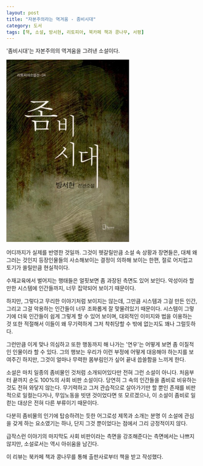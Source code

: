 ```yaml
---
layout: post
title: "자본주의라는 역겨움 - 좀비시대"
category: 도서
tags: [책, 소설, 방서현, 리토피아, 북카페 책과 콩나무, 서평]
---
```


'좀비시대'는
자본주의의 역겨움을 그려낸 소설이다.

![표지](/images/book/zombie-age-book-h480.jpg)

어디까지가 실제를 반영한 것일까.
그것이 헷갈릴만큼 소설 속 상황과 장면들은,
대체 왜 그러는 것인지 등장인물들의 사소해보이는 결정이 의하해 보이는 한편,
절로 어지럽고 토기가 쏠릴만큼 현실적이다.

수재교육에서 벌어지는 행태들은 얼핏보면 좀 과장된 측면도 있어 보인다.
악성이라 할만한 시스템에 인간들까지, 너무 집약되어 보이기 때문이다.

하지만, 그렇다고 무리한 이야기처럼 보이지는 않는데,
그만큼 시스템과 그걸 만든 인간, 그리고 그걸 악용하는 인간들이 너무 조화롭게 잘 맞물려있기 때문이다.
시스템이 그렇기에 더욱 인간들이 쉽게 그렇게 할 수 있어 보이며,
대외적인 이미지와 법을 이용하는 것 또한 적절해서
이들이 왜 무기력하게 그저 착취당할 수 밖에 없는지도 꽤나 그럴듯하다.

그런만큼 이게 맞나 의심하고 또한 행동까지 해 나가는 '연우'는
어떻게 보면 좀 이질적인 인물이라 할 수 있다.
그의 행보는 우리가 이런 부정에 어떻게 대응해야 하는지를 보여주긴 하지만,
그것이 얼마나 무력한 몸부림인가 싶어 끝내 씁쓸함을 느끼게 한다.

소설은 마치 일종의 좀비물인 것처럼 소개되어있다만 전혀 그런 소설이 아니다.
처음부터 끝까지 순도 100%의 사회 비판 소설이다.
당연히 그 속의 인간들을 좀비로 비유하는 것도 전혀 와닿지 않는다.
무기력하고 그저 관습적으로 살아가기만 할 뿐인 존재를 비판적으로 일컬는다거나,
무임노동을 빗댄 것이었다면 또 모르겠으나,
이 소설이 좀비로 일컫는 대상은 전혀 다른 부류이기 때문이다.

다분히 좀비물의 인기에 탑승하려는 듯한 어그로성 제목과 소개는
분명 이 소설에 관심을 갖게 하는 요소였기는 하나,
단지 그것 뿐이었다는 점에서 그리 긍정적이지 않다.

급작스런 이야기의 마지막도 사회 비판이라는 측면을 강조해준다는 측면에서는 나쁘지 않지만,
소설로서는 역시 아쉬움을 남긴다.



<div class="im im-info">
이 리뷰는 북카페 책과 콩나무를 통해 출판사로부터 책을 받고 작성했다.
</div>
